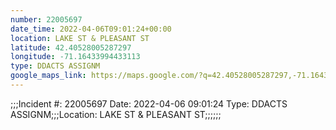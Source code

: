 ```yaml
---
number: 22005697
date_time: 2022-04-06T09:01:24+00:00
location: LAKE ST & PLEASANT ST
latitude: 42.40528005287297
longitude: -71.16433994433113
type: DDACTS ASSIGNM
google_maps_link: https://maps.google.com/?q=42.40528005287297,-71.16433994433113
---
```


;;;Incident #: 22005697  Date: 2022-04-06 09:01:24  Type: DDACTS ASSIGNM;;;Location: LAKE ST & PLEASANT ST;;;;;;
